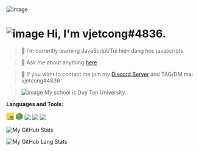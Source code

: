 ![image](https://user-images.githubusercontent.com/78893252/120107319-d51c9580-c18a-11eb-864b-ca2880938a30.png)

# ![image](https://user-images.githubusercontent.com/78893252/120107855-d9e24900-c18c-11eb-9c32-abacfca00c3b.png) Hi, I'm vjetcong#4836.


> 🌱 I’m currently learning JavaScript/Tui hiện đang học javascripts

> 💬 Ask me about anything [here](https://github.com/lunnar2001/lunnar2001/issues)

> 💬 If you want to contact me join my [Discord Server](https://discord.gg/ZYseQQDbqh) and TAG/DM me: vjetcong#4836

> ![image](https://user-images.githubusercontent.com/78893252/120107812-a6072380-c18c-11eb-89de-a9d9a1cc78f8.png) My school is Duy Tan University


**Languages and Tools:**  

<code><img height="20" src="https://raw.githubusercontent.com/github/explore/80688e429a7d4ef2fca1e82350fe8e3517d3494d/topics/javascript/javascript.png"></code>
<code><img height="20" src="https://raw.githubusercontent.com/github/explore/80688e429a7d4ef2fca1e82350fe8e3517d3494d/topics/nodejs/nodejs.png"></code>
<code><img height="20" src="https://user-images.githubusercontent.com/78893252/118347902-adb1b000-b570-11eb-9353-87c8543661c0.png"></code>
<code><img height="20" src="https://user-images.githubusercontent.com/78893252/118347913-c9b55180-b570-11eb-9f8d-ad43e71e03e8.png"></code>
<code><img height="20" src="https://user-images.githubusercontent.com/78893252/118347936-02edc180-b571-11eb-8f4e-29a9f280154e.png"></code>

    
![My GitHub Stats](https://github-readme-stats.vercel.app/api?username=miyuki2002&count_private=true&show_icons=true&theme=tokyonight)

![My GitHub Lang Stats](https://github-readme-stats.vercel.app/api/top-langs/?username=miyuki2002&theme=tokyonight&layout=compact)



<!---
hikari2001/miyuki2002 is a ✨ special ✨ repository because its `README.md` (this file) appears on your GitHub profile.
You can click the Preview link to take a look at your changes. :>
--->
